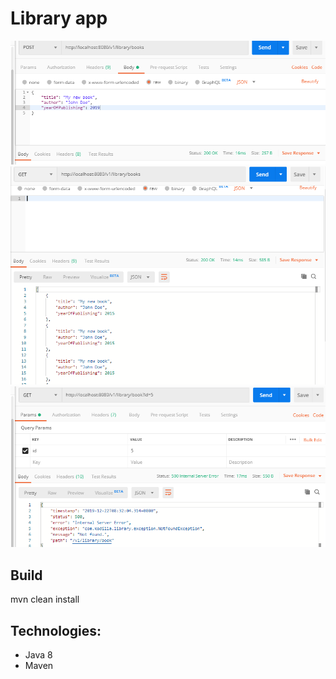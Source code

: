 # Library app



![alt text](https://github.com/szymonstuszek/spring-rest-library/blob/master/src/main/resources/screens/library2.PNG)
![alt text](https://github.com/szymonstuszek/spring-rest-library/blob/master/src/main/resources/screens/library3.PNG)
![alt text](https://github.com/szymonstuszek/spring-rest-library/blob/master/src/main/resources/screens/library4.PNG)



## Build
mvn clean install

## Technologies:
 - Java 8
 - Maven
